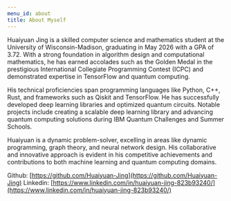 ```yaml
---
menu_id: about
title: About Myself
---
```


Huaiyuan Jing is a skilled computer science and mathematics student at the University of Wisconsin-Madison, graduating in May 2026 with a GPA of 3.72. With a strong foundation in algorithm design and computational mathematics, he has earned accolades such as the Golden Medal in the prestigious International Collegiate Programming Contest (ICPC) and demonstrated expertise in TensorFlow and quantum computing.

His technical proficiencies span programming languages like Python, C++, Rust, and frameworks such as Qiskit and TensorFlow. He has successfully developed deep learning libraries and optimized quantum circuits. Notable projects include creating a scalable deep learning library and advancing quantum computing solutions during IBM Quantum Challenges and Summer Schools.

Huaiyuan is a dynamic problem-solver, excelling in areas like dynamic programming, graph theory, and neural network design. His collaborative and innovative approach is evident in his competitive achievements and contributions to both machine learning and quantum computing domains.

Github: [https://github.com/Huaiyuan-Jing](https://github.com/Huaiyuan-Jing)
Linkedin: [https://www.linkedin.com/in/huaiyuan-jing-823b93240/](https://www.linkedin.com/in/huaiyuan-jing-823b93240/)
